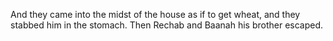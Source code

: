 And they came into the midst of the house as if to get wheat, and they stabbed him in the stomach. Then Rechab and Baanah his brother escaped.
